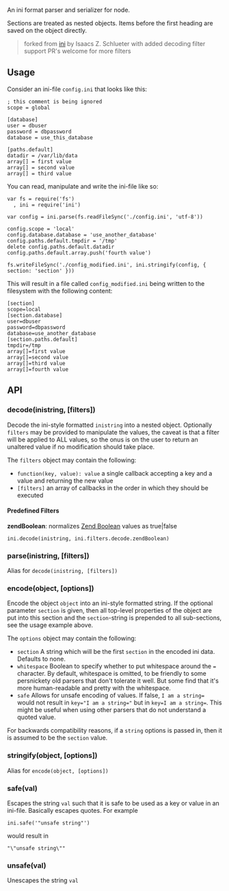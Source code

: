 An ini format parser and serializer for node.

Sections are treated as nested objects. Items before the first
heading are saved on the object directly.

> forked from [ini](https://www.npmjs.com/package/ini) by Isaacs Z. Schlueter
> with added decoding filter support
> PR's welcome for more filters

## Usage

Consider an ini-file `config.ini` that looks like this:

    ; this comment is being ignored
    scope = global

    [database]
    user = dbuser
    password = dbpassword
    database = use_this_database

    [paths.default]
    datadir = /var/lib/data
    array[] = first value
    array[] = second value
    array[] = third value

You can read, manipulate and write the ini-file like so:

    var fs = require('fs')
      , ini = require('ini')

    var config = ini.parse(fs.readFileSync('./config.ini', 'utf-8'))

    config.scope = 'local'
    config.database.database = 'use_another_database'
    config.paths.default.tmpdir = '/tmp'
    delete config.paths.default.datadir
    config.paths.default.array.push('fourth value')

    fs.writeFileSync('./config_modified.ini', ini.stringify(config, { section: 'section' }))

This will result in a file called `config_modified.ini` being written
to the filesystem with the following content:

    [section]
    scope=local
    [section.database]
    user=dbuser
    password=dbpassword
    database=use_another_database
    [section.paths.default]
    tmpdir=/tmp
    array[]=first value
    array[]=second value
    array[]=third value
    array[]=fourth value


## API

### decode(inistring, [filters])

Decode the ini-style formatted `inistring` into a nested object.
Optionally `filters` may be provided to manipulate the values, the
caveat is that a filter will be applied to ALL values, so the onus
is on the user to return an unaltered value if no modification should
take place.

The `filters` object may contain the following:

* `function(key, value): value` a single callback accepting a
  key and a value and returning the new value
* `[filters]` an array of callbacks in the order in which they should
  be executed

#### Predefined Filters

__zendBoolean__: normalizes [Zend Boolean](http://php.net/manual/en/configuration.file.php) values as true|false

    ini.decode(inistring, ini.filters.decode.zendBoolean)

### parse(inistring, [filters])

Alias for `decode(inistring, [filters])`

### encode(object, [options])

Encode the object `object` into an ini-style formatted string. If the
optional parameter `section` is given, then all top-level properties
of the object are put into this section and the `section`-string is
prepended to all sub-sections, see the usage example above.

The `options` object may contain the following:

* `section` A string which will be the first `section` in the encoded
  ini data.  Defaults to none.
* `whitespace` Boolean to specify whether to put whitespace around the
  `=` character.  By default, whitespace is omitted, to be friendly to
  some persnickety old parsers that don't tolerate it well.  But some
  find that it's more human-readable and pretty with the whitespace.
* `safe` Allows for unsafe encoding of values. If false, `I am a string=` 
  would not result in `key="I am a string="` but in `key=I am a string=`. 
  This might be useful when using other parsers that do not understand 
  a quoted value.

For backwards compatibility reasons, if a `string` options is passed
in, then it is assumed to be the `section` value.

### stringify(object, [options])

Alias for `encode(object, [options])`

### safe(val)

Escapes the string `val` such that it is safe to be used as a key or
value in an ini-file. Basically escapes quotes. For example

    ini.safe('"unsafe string"')

would result in

    "\"unsafe string\""

### unsafe(val)

Unescapes the string `val`

